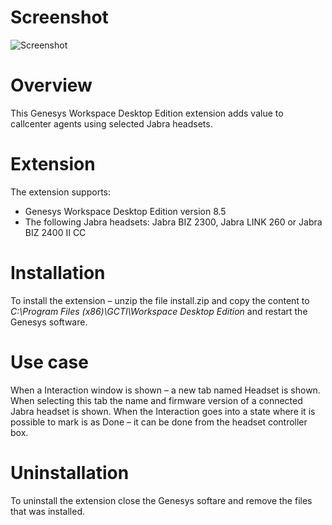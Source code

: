 # Screenshot
![Screenshot](https://github.com/gnaudio/jabra-end-interaction-extension-for-genesys-workspace-desktop-edition/blob/master/docs/screenshot01.png)

# Overview
This Genesys Workspace Desktop Edition extension adds value to callcenter agents using selected Jabra headsets. 

# Extension
The extension supports:
-	Genesys Workspace Desktop Edition version 8.5
-	The following Jabra headsets: Jabra BIZ 2300, Jabra LINK 260 or Jabra BIZ 2400 II CC

# Installation
To install the extension – unzip the file install.zip and copy the content to _C:\Program Files (x86)\GCTI\Workspace Desktop Edition_ and restart the Genesys software.

# Use case
When a Interaction window is shown – a new tab named Headset is shown. When selecting this tab the name and firmware version of a connected Jabra headset is shown. When the Interaction goes into a state where it is possible to mark is as Done – it can be done from the headset controller box.

# Uninstallation
To uninstall the extension close the Genesys softare and remove the files that was installed.
